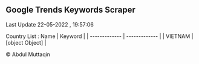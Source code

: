 

## Google Trends Keywords Scraper 
 
Last Update 22-05-2022 , 19:57:06

Country List :
 Name  | Keyword |
| ------------- | ------------- |
| VIETNAM | [object Object] |



© Abdul Muttaqin 
